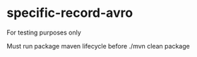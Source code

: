 # specific-record-avro
For testing purposes only

Must run package maven lifecycle before
./mvn clean package
